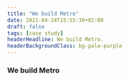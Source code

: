 ```yaml
---
title: "We build Metro"
date: 2021-04-24T15:55:30+02:00
draft: false
tags: [case study]
headerHeadline: We build Metro.
headerBackgroundClass: bg-pale-purple
---
```


### We build Metro